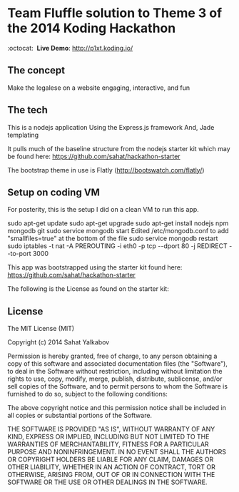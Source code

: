 Team Fluffle solution to Theme 3 of the 2014 Koding Hackathon
=======================

:octocat: &nbsp;**Live Demo**: http://p1xt.koding.io/

The concept
-------
Make the legalese on a website engaging, interactive, and fun

The tech
-------
This is a nodejs application
Using the Express.js framework
And, Jade templating

It pulls much of the baseline structure from the nodejs starter kit which may be found here:
https://github.com/sahat/hackathon-starter

The bootstrap theme in use is Flatly (http://bootswatch.com/flatly/)

Setup on coding VM
-------
For posterity, this is the setup I did on a clean VM to run this app.

sudo apt-get update
sudo apt-get upgrade
sudo apt-get install nodejs npm mongodb git
sudo service mongodb start
Edited /etc/mongodb.conf to add "smallfiles=true" at the bottom of the file
sudo service mongodb restart
sudo iptables -t nat -A PREROUTING -i eth0 -p tcp --dport 80 -j REDIRECT --to-port 3000



This app was bootstrapped using the starter kit found here:
https://github.com/sahat/hackathon-starter

The following is the License as found on the starter kit:

License
-------

The MIT License (MIT)

Copyright (c) 2014 Sahat Yalkabov

Permission is hereby granted, free of charge, to any person obtaining a copy of this software and associated documentation files (the "Software"), to deal in the Software without restriction, including without limitation the rights to use, copy, modify, merge, publish, distribute, sublicense, and/or sell copies of the Software, and to permit persons to whom the Software is furnished to do so, subject to the following conditions:

The above copyright notice and this permission notice shall be included in all copies or substantial portions of the Software.

THE SOFTWARE IS PROVIDED "AS IS", WITHOUT WARRANTY OF ANY KIND, EXPRESS OR IMPLIED, INCLUDING BUT NOT LIMITED TO THE WARRANTIES OF MERCHANTABILITY, FITNESS FOR A PARTICULAR PURPOSE AND NONINFRINGEMENT. IN NO EVENT SHALL THE AUTHORS OR COPYRIGHT HOLDERS BE LIABLE FOR ANY CLAIM, DAMAGES OR OTHER LIABILITY, WHETHER IN AN ACTION OF CONTRACT, TORT OR OTHERWISE, ARISING FROM, OUT OF OR IN CONNECTION WITH THE SOFTWARE OR THE USE OR OTHER DEALINGS IN THE SOFTWARE.
